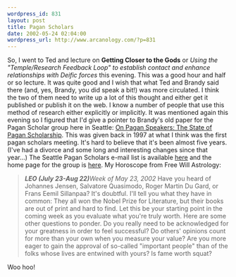 ```yaml
--- 
wordpress_id: 831
layout: post
title: Pagan Scholars
date: 2002-05-24 02:04:00
wordpress_url: http://www.arcanology.com/?p=831
---
```

So, I went to Ted and lecture on <strong>Getting Closer to the Gods</strong> or <em>Using the "Temple/Research Feedback Loop" to establish contact and enhance relationships with Deific forces</em> this evening. This was a good hour and half or so lecture. It was quite good and I wish that what Ted and Brandy said there (and, yes, Brandy, you did speak a bit!) was more circulated. I think the two of them need to write up a lot of this thought and either get it published or publish it on the web. I know a number of people that use this method of research either explicitly or implicitly. It was mentioned again this evening so I figured that I'd give a pointer to Brandy's old paper for the Pagan Scholar group here in Seattle: <a href="http://www.speakeasy.org/~bwilliam/scholars.html">On Pagan Speakers: The State of Pagan Scholarship</a>. This was given back in 1997 at what I think was the first pagan scholars meeting. It's hard to believe that it's been almost five years. (I've had a divorce and some long and interesting changes since that year...) The Seattle Pagan Scholars e-mail list is available <a href="http://groups.yahoo.com/group/seattlepaganscholars/">here</a> and the home page for the group is <a href="http://www.speakeasy.org/~bwilliam/sps.html">here</a>. My Horoscope from Free Will Astrology: <blockquote>
    <strong><em>LEO (July 23-Aug 22)</em></strong><em>Week of May 23, 2002</em> Have you heard of Johannes Jensen, Salvatore Quasimodo, Roger Martin Du Gard, or Frans Eemil Sillanpaa? It's doubtful. I'll tell you what they have in common: They all won the Nobel Prize for Literature, but their books are out of print and hard to find. Let this be your starting point in the coming week as you evaluate what you're truly worth. Here are some other questions to ponder. Do you really need to be acknowledged for your greatness in order to feel successful? Do others' opinions count for more than your own when you measure your value? Are you more eager to gain the approval of so-called "important people" than of the folks whose lives are entwined with yours? Is fame worth squat?
  </blockquote> Woo hoo!